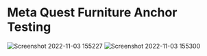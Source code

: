 # Meta Quest Furniture Anchor Testing
![Screenshot 2022-11-03 155227](https://user-images.githubusercontent.com/60665347/199820799-3cdcfe3e-3a06-4034-b82a-331b79cdabad.png)
![Screenshot 2022-11-03 155300](https://user-images.githubusercontent.com/60665347/199820807-5a11c614-2407-4914-abe9-48f91566bf0c.png)
